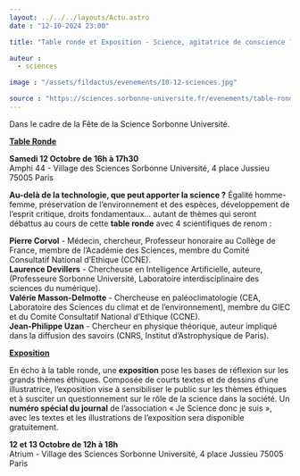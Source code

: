 ```yaml
---
layout: ../../../layouts/Actu.astro
date : "12-10-2024 23:00"

title: "Table ronde et Exposition - Science, agitatrice de conscience ?"

auteur :
  - sciences

image : "/assets/fildactus/evenements/10-12-sciences.jpg"

source : "https://sciences.sorbonne-universite.fr/evenements/table-ronde-et-exposition-science-agitatrice-de-conscience"
---
```


Dans le cadre de la Fête de la Science Sorbonne Université.

<u>__Table Ronde__</u>

__Samedi 12 Octobre de 16h à 17h30__  
Amphi 44 - Village des Sciences Sorbonne Université, 4 place Jussieu 75005 Paris  

__Au-delà de la technologie, que peut apporter la science ?__
Égalité homme-femme, préservation de l’environnement et des espèces, développement de l’esprit critique, droits fondamentaux... autant de thèmes qui seront débattus au cours de cette __table ronde__ avec 4 scientifiques de renom :

__Pierre Corvol__ - Médecin, chercheur, Professeur honoraire au Collège de France, membre de l’Académie des Sciences, membre du Comité Consultatif National d’Ethique (CCNE).  
__Laurence Devillers__ - Chercheuse en Intelligence Artificielle, auteure, (Professeure Sorbonne Université, Laboratoire interdisciplinaire des sciences du numérique).  
__Valérie Masson-Delmotte__ - Chercheuse en paléoclimatologie (CEA, Laboratoire des Sciences du climat et de l’environnement), membre du GIEC et du Comité Consultatif National d’Ethique (CCNE).  
__Jean-Philippe Uzan__ - Chercheur en physique théorique, auteur impliqué dans la diffusion des savoirs (CNRS, Institut d’Astrophysique de Paris).

<u>__Exposition__</u>

En écho à la table ronde, une __exposition__ pose les bases de réflexion sur les grands thèmes éthiques. Composée de courts textes et de dessins d’une illustratrice, l’exposition vise à sensibiliser le public sur les thèmes éthiques et à susciter un questionnement sur le rôle de la science dans la société. Un __numéro spécial du journal__ de l’association « Je Science donc je suis », avec les textes et les illustrations de l’exposition sera disponible gratuitement.

__12 et 13 Octobre de 12h à 18h__  
Atrium - Village des Sciences Sorbonne Université, 4 place Jussieu 75005 Paris  



